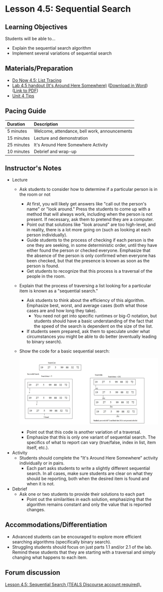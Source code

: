 # Lesson 4.5: Sequential Search

## Learning Objectives

Students will be able to...

* Explain the sequential search algorithm
* Implement several variations of sequential search

## Materials/Preparation

* [Do Now 4.5: List Tracing ](do_now_45.md)
* [Lab 4.5 handout \(It's Around Here Somewhere\)](lab_45.md) \([Download in Word](https://github.com/TEALSK12/introduction-to-computer-science/raw/master/Unit%204%20Word/Lab%204.5%20Its%20Around%20Here%20Somewhere.docx)\) \([Link to PDF](https://github.com/TEALSK12/introduction-to-computer-science/raw/master/Unit%204%20PDF/Lab%204.5%20Its%20Around%20Here%20Somewhere.pdf)\)
* [Unit 4 Tips](https://github.com/TEALSK12/introduction-to-computer-science/tree/1b0bf53d1227fa78fa4316e79dd49375fd1c622d/unit_4_tips.md)

## Pacing Guide

| Duration | Description |
| :--- | :--- |
| 5 minutes | Welcome, attendance, bell work, announcements |
| 15 minutes | Lecture and demonstration |
| 25 minutes | It's Around Here Somewhere Activity |
| 10 minutes | Debrief and wrap-up |

## Instructor's Notes

* Lecture
  * Ask students to consider how to determine if a particular person is in the room or not
    * At first, you will likely get answers like "call out the person's name" or "look around."  Press the students to come up with a method that will always work, including when the person is not present.  If necessary, ask them to pretend they are a computer.
    * Point out that solutions like "look around" are too high-level, and in reality, there is a lot more going on \(such as looking at each person individually\).
    * Guide students to the process of checking if each person is the one they are seeking, in some deterministic order, until they have either found the person or checked everyone.  Emphasize that the absence of the person is only confirmed when everyone has been checked, but that the presence is known as soon as the person is found.
    * Get students to recognize that this process is a traversal of the people in the room.
  * Explain that the process of traversing a list looking for a particular item is known as a "sequential search."
    * Ask students to think about the efficiency of this algorithm.  Emphasize best, worst, and average cases \(both what those cases are and how long they take\).
      * You need not get into specific runtimes or big-O notation, but students should have a basic understanding of the fact that the speed of the search is dependent on the size of the list.
    * If students seem prepared, ask them to speculate under what circumstances you might be able to do better \(eventually leading to binary search\).
  * Show the code for a basic sequential search:   


    ![basic sequential search](../../.gitbook/assets/basicsequentialsearch.jpg)

    * Point out that this code is another variation of a traversal.
    * Emphasize that this is only one variant of sequential search.  The specifics of what to report can vary \(true/false, index in list, item itself, etc.\).
* Activity
  * Students should complete the "It's Around Here Somewhere" activity individually or in pairs.
    * Each part asks students to write a slightly different sequential search.  In all cases, make sure students are clear on what they should be reporting, both when the desired item is found and when it is not.
* Debrief
  * Ask one or two students to provide their solutions to each part
    * Point out the similarities in each solution, emphasizing that the algorithm remains constant and only the value that is reported changes.

## Accommodations/Differentiation

* Advanced students can be encouraged to explore more efficient searching algorithms \(specifically binary search\).
* Struggling students should focus on just parts 1.1 and/or 2.1 of the lab.  Remind these students that they are starting with a traversal and simply changing what happens to each item.

## Forum discussion

 [Lesson 4.5: Sequential Search \(TEALS Discourse account required\).](http://forums.tealsk12.org/c/intro-unit-4-lists/lesson-4-5-sequential-search)

